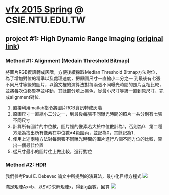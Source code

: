 # [vfx 2015 Spring](http://www.csie.ntu.edu.tw/~cyy/courses/vfx/15spring/ "Digital Visual Effects 2011 Spring") @ CSIE.NTU.EDU.TW
## project #1: High Dynamic Range Imaging ([original link](http://www.csie.ntu.edu.tw/~cyy/courses/vfx/11spring/assignments/))

### Method #1: Alignment (Medain Threshold Bitmap)
  將圖片RGB資訊轉成灰階，方便後續採取Median Threshold Bitmap方法對位，為了增加對位的精準以及處理速度，把原圖尺寸一直縮小二分之一
到最後有七張不同尺寸等級的圖片，以論文裡的演算法對每兩張不同曝光時間的照片互相比較，並將每次位移暫存並移動，其餘部分填上黑色，從最小尺寸等級一直到原尺寸，完成alignment對位．

1. 直接利用matlab指令將圖片RGB資訊轉成灰階
2. 原圖尺寸一直縮小二分之一，到最後每張不同曝光時間的照片一共分別有七張不同尺寸
3. 計算所有圖片的中位數，圖片裡的像素若大於中位數計為1，否則為0．第二種方法為找出所有像素在中位數±4範圍內，並記為0，其餘記為1．
4. 使用上述兩種方法對每兩張不同曝光時間的圖片進行八個不同方位的比較，算出一個最佳位置
5. 從尺寸最小的圖片往上做比較，進行對位


### Method #2: HDR 
我們參考Paul E. Debevec 論文中所提到的演算法，最小化目標方程式
![](https://cloud.githubusercontent.com/assets/11753996/7004184/d38f9a00-dc99-11e4-9e53-b0a3354c7874.png
)


滿足矩陣Ax=b，以SVD求解矩陣x，得到g函數，回算
![](https://cloud.githubusercontent.com/assets/11753996/7004201/12c4cec0-dc9a-11e4-926c-625f89f4e6f9.png)
